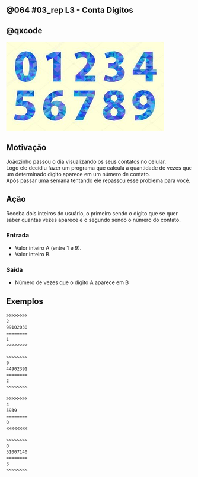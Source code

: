 ## @064 #03_rep L3 - Conta Dígitos
## @qxcode

![](__capa.jpg)

## Motivação

Joãozinho passou o dia visualizando os seus contatos no celular.  
Logo ele decidiu fazer um programa que calcula a quantidade de vezes que um determinado dígito aparece em um número de contato.  
Após passar uma semana tentando ele repassou esse problema para você.  

## Ação

Receba dois inteiros do usuário, o primeiro sendo o dígito que se quer saber quantas vezes aparece e o segundo sendo o número do contato.

### Entrada

*   Valor inteiro A (entre 1 e 9).
*   Valor inteiro B.

### Saída

*   Número de vezes que o dígito A aparece em B  

## Exemplos

```
>>>>>>>>
2
99102030
========
1
<<<<<<<<

>>>>>>>>
9
44902391
========
2
<<<<<<<<

>>>>>>>>
4
5939
========
0
<<<<<<<<

>>>>>>>>
0
51007140
========
3
<<<<<<<<
```

#

<!---
>>>>>>>> 01 t2
1
99123321
========
2
<<<<<<<<

>>>>>>>> 02 t3
9
95398900
========
3
<<<<<<<<

>>>>>>>> 03 t4
1
99176810
========
2
<<<<<<<<

>>>>>>>> 04 t5
3
432
========
1
<<<<<<<<

>>>>>>>> 05 t6
4
44449999
========
4
<<<<<<<<

>>>>>>>> 06 t7
0
100101010
========
5
<<<<<<<<
--->